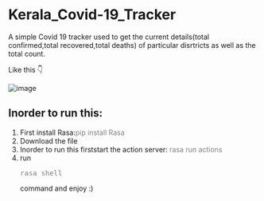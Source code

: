 # Kerala_Covid-19_Tracker
A simple Covid 19 tracker used to get the current details(total confirmed,total recovered,total deaths) of particular disrtricts as well as the total count.

Like this
👇

![image](https://github.com/injusticescorpio/Kerala_Covid-19_Tracker/blob/master/Screenshot%20(158).png)

<div>
<h2> Inorder to run this: </h2>
  <ol>
    <li>First install Rasa:<span style="color:grey">pip install Rasa</span></li>
    <li>Download the file</li>
    <li>Inorder to run this firststart the action server: <span style="color:grey">rasa run actions</span></li>
    <li>run <pre><span style="color:grey">rasa shell</span></pre> command and enjoy :)</li>
    </ol>
  </div>
